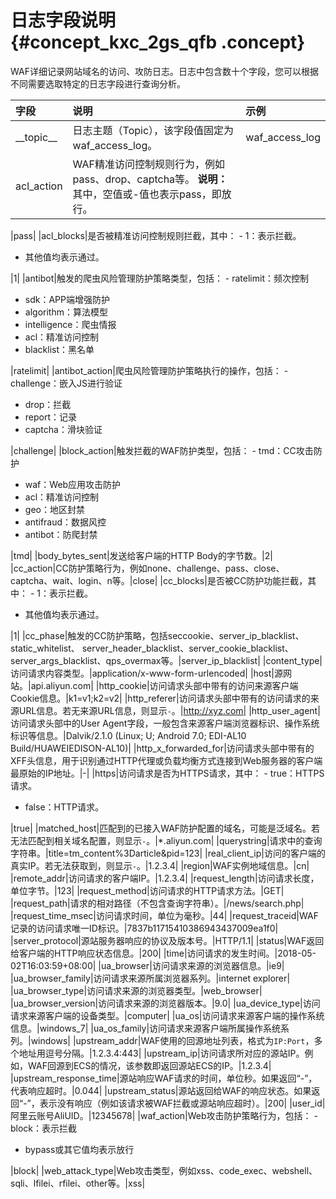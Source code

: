 # 日志字段说明 {#concept_kxc_2gs_qfb .concept}

WAF详细记录网站域名的访问、攻防日志。日志中包含数十个字段，您可以根据不同需要选取特定的日志字段进行查询分析。

|字段|说明|示例|
|:-|:-|:-|
|\_\_topic\_\_|日志主题（Topic），该字段值固定为waf\_access\_log。|waf\_access\_log|
|acl\_action|WAF精准访问控制规则行为，例如pass、drop、captcha等。 **说明：** 其中，空值或-值也表示pass，即放行。

 |pass|
|acl\_blocks|是否被精准访问控制规则拦截，其中： -   1：表示拦截。
-   其他值均表示通过。

 |1|
|antibot|触发的爬虫风险管理防护策略类型，包括： -   ratelimit：频次控制
-   sdk：APP端增强防护
-   algorithm：算法模型
-   intelligence：爬虫情报
-   acl：精准访问控制
-   blacklist：黑名单

 |ratelimit|
|antibot\_action|爬虫风险管理防护策略执行的操作，包括： -   challenge：嵌入JS进行验证
-   drop：拦截
-   report：记录
-   captcha：滑块验证

 |challenge|
|block\_action|触发拦截的WAF防护类型，包括： -   tmd：CC攻击防护
-   waf：Web应用攻击防护
-   acl：精准访问控制
-   geo：地区封禁
-   antifraud：数据风控
-   antibot：防爬封禁

 |tmd|
|body\_bytes\_sent|发送给客户端的HTTP Body的字节数。|2|
|cc\_action|CC防护策略行为，例如none、challenge、pass、close、captcha、wait、login、n等。|close|
|cc\_blocks|是否被CC防护功能拦截，其中： -   1：表示拦截。
-   其他值均表示通过。

 |1|
|cc\_phase|触发的CC防护策略，包括seccookie、server\_ip\_blacklist、static\_whitelist、 server\_header\_blacklist、server\_cookie\_blacklist、server\_args\_blacklist、qps\_overmax等。|server\_ip\_blacklist|
|content\_type|访问请求内容类型。|application/x-www-form-urlencoded|
|host|源网站。|api.aliyun.com|
|http\_cookie|访问请求头部中带有的访问来源客户端Cookie信息。|k1=v1;k2=v2|
|http\_referer|访问请求头部中带有的访问请求的来源URL信息。若无来源URL信息，则显示`-`。|http://xyz.com|
|http\_user\_agent|访问请求头部中的User Agent字段，一般包含来源客户端浏览器标识、操作系统标识等信息。|Dalvik/2.1.0 \(Linux; U; Android 7.0; EDI-AL10 Build/HUAWEIEDISON-AL10\)|
|http\_x\_forwarded\_for|访问请求头部中带有的XFF头信息，用于识别通过HTTP代理或负载均衡方式连接到Web服务器的客户端最原始的IP地址。|-|
|https|访问请求是否为HTTPS请求，其中： -   true：HTTPS请求。
-   false：HTTP请求。

 |true|
|matched\_host|匹配到的已接入WAF防护配置的域名，可能是泛域名。若无法匹配到相关域名配置，则显示`-`。|\*.aliyun.com|
|querystring|请求中的查询字符串。|title=tm\_content%3Darticle&pid=123|
|real\_client\_ip|访问的客户端的真实IP。若无法获取到，则显示`-`。|1.2.3.4|
|region|WAF实例地域信息。|cn|
|remote\_addr|访问请求的客户端IP。|1.2.3.4|
|request\_length|访问请求长度，单位字节。|123|
|request\_method|访问请求的HTTP请求方法。|GET|
|request\_path|请求的相对路径（不包含查询字符串）。|/news/search.php|
|request\_time\_msec|访问请求时间，单位为毫秒。|44|
|request\_traceid|WAF记录的访问请求唯一ID标识。|7837b11715410386943437009ea1f0|
|server\_protocol|源站服务器响应的协议及版本号。|HTTP/1.1|
|status|WAF返回给客户端的HTTP响应状态信息。|200|
|time|访问请求的发生时间。|2018-05-02T16:03:59+08:00|
|ua\_browser|访问请求来源的浏览器信息。|ie9|
|ua\_browser\_family|访问请求来源所属浏览器系列。|internet explorer|
|ua\_browser\_type|访问请求来源的浏览器类型。|web\_browser|
|ua\_browser\_version|访问请求来源的浏览器版本。|9.0|
|ua\_device\_type|访问请求来源客户端的设备类型。|computer|
|ua\_os|访问请求来源客户端的操作系统信息。|windows\_7|
|ua\_os\_family|访问请求来源客户端所属操作系统系列。|windows|
|upstream\_addr|WAF使用的回源地址列表，格式为`IP:Port`，多个地址用逗号分隔。|1.2.3.4:443|
|upstream\_ip|访问请求所对应的源站IP。例如，WAF回源到ECS的情况，该参数即返回源站ECS的IP。|1.2.3.4|
|upstream\_response\_time|源站响应WAF请求的时间，单位秒。如果返回“-”，代表响应超时。|0.044|
|upstream\_status|源站返回给WAF的响应状态。如果返回“-”，表示没有响应（例如该请求被WAF拦截或源站响应超时）。|200|
|user\_id|阿里云账号AliUID。|12345678|
|waf\_action|Web攻击防护策略行为，包括： -   block：表示拦截
-   bypass或其它值均表示放行

 |block|
|web\_attack\_type|Web攻击类型，例如xss、code\_exec、webshell、sqli、lfilei、rfilei、other等。|xss|

